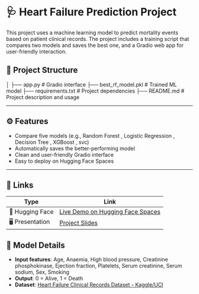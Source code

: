 # 🩺 Heart Failure Prediction Project

This project uses a machine learning model to predict mortality events based on patient clinical records. The project includes a training script that compares two models and saves the best one, and a Gradio web app for user-friendly interaction.


## 📂 Project Structure
│
├── app.py # Gradio interface
├── best_rf_model.pkl # Trained ML model
├── requirements.txt # Project dependencies
├── README.md # Project description and usage

---

## ⚙️ Features

- Compare five models (e.g., Random Forest , Logistic Regression , Decision Tree , XGBoost , svc)
- Automatically saves the better-performing model
- Clean and user-friendly Gradio interface
- Easy to deploy on Hugging Face Spaces

---

## 📌 Links

| Type            | Link                                                                 |
|-----------------|----------------------------------------------------------------------|
| 🔗 Hugging Face | [Live Demo on Hugging Face Spaces](https://huggingface.co/spaces/ZiadAbdelrahim/heart-failure) |
| 🖥️ Presentation | [Project Slides](https://your-presentation-link.com)                |

## 🧠 Model Details

- **Input features**: Age, Anaemia, High blood pressure, Creatinine phosphokinase, Ejection fraction, Platelets, Serum creatinine, Serum sodium, Sex, Smoking
- **Output**: 0 = Alive, 1 = Death
- **Dataset**: [Heart Failure Clinical Records Dataset - Kaggle/UCI](https://www.kaggle.com/datasets/andrewmvd/heart-failure-clinical-data)

